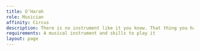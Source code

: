 ```yaml
---
title: O’Harah
role: Musician
affinity: Circus
description: There is no instrument like it you know. That thing you have spent your life playing, it’s alive. You can hear it singing, even when you finish playing it. You knew even then that you’d give anything to play that music. You gave your future; signed it away at the crossroads in blood just as sure as if you’d put your neck in a noose and stepped up on a scaffold. Ten years, making the world dance, and now your time is nearly up. You gotta pay your debt, or find someone to pay it for you.
requirements: A musical instrument and skills to play it
layout: page
---
```


